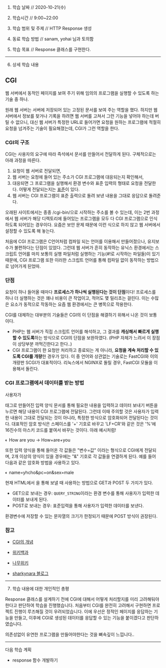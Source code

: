 1. 학습 날짜 // 2020-10-21(수)
2. 학습시간 // 9:00~22:00

3. 학습 범위 및 주제 // HTTP Response 생성
4. 동료 학습 방법 // sanam, yohai 님과 토의함
5. 학습 목표 // Response 클래스를 구현한다.

---

6. 상세 학습 내용

## CGI

웹 서버에서 동적인 페이지를 보여 주기 위해 임의의 프로그램을 실행할 수 있도록 하는 기술 중 하나. 

원래 웹 서버는 서버에 저장되어 있는 고정된 문서를 보여 주는 역할을 했다. 하지만 웹 서버에서 정보를 찾거나 기록을 하려면 웹 서버를 고쳐서 그런 기능을 넣어야 하는데 버틸 수 없으니, 대신 웹 서버가 특정한 URL로 들어가면 요청을 원하는 프로그램에 적절히 요청을 넘겨주는 기술이 필요해졌는데, CGI가 그런 역할을 한다. 

### CGI의 구조

CGI는 사용자의 요구에 따라 즉석에서 문서를 만들어서 전달하게 된다. 구체적으로는 아래 과정을 따른다.

1. 요청이 웹 서버로 전달되면,
2. 웹 서버는 요청에 들어 있는 주소가 CGI 프로그램에 대응되는지 확인해서, 
3. 대응되면 그 프로그램을 실행해서 환경 변수와 표준 입력의 형태로 요청을 전달한다. 어떻게 전달되는지는 [표준](https://www.w3.org/CGI/)이 있다.
4. 웹 서버는 CGI 프로그램이 표준 출력으로 돌려 보낸 내용을 그대로 응답으로 돌려준다.

오래된 사이트에서는 종종 /cgi-bin/으로 시작하는 주소를 볼 수 있는데, 이는 2번 과정에서 웹 서버가 해당 디렉토리에 들어있는 프로그램을 모두 다 CGI 프로그램으로 인식하도록 되어있는 경우이다. 요즘은 보안 문제 때문에 이런 식으로 하지 않고 웹 서버에서 설정할 수 있도록 해 놓는다.

처음에 CGI 프로그램은 C언어처럼 컴파일 되는 언어를 이용해서 만들어졌으나, 유지보수가 불편하다는 단점이 있었다. 그런데 웹 서버가 흔히 동작하는 유닉스 환경에서는 스크립트 언어를 마치 보통의 실행 파일처럼 실행하는 기능(#!로 시작하는 파일들)이 있기 때문에, CGI 프로그램 또한 이러한 스크립트 언어를 통해 컴파일 없이 동작하는 방법으로 넘어가게 된었따.

### 단점

요청이 하나 들어올 때마다 **프로세스가 하나씩 실행된다는 것이 단점**이다! 프로세스를 하나 더 실행하는 것은 꽤나 비용이 큰 작업이고, 적어도 몇 밀리초는 걸린다. 이는 수많은 요소가 동적으로 작동하는 요즘 웹 환경에서는 큰 병목으로 작용한다.

CGI를 대체하는 대부분의 기술들은 CGI의 이 단점을 해결하기 위해서 나온 것이 보통이다.

- PHP는 웹 서버가 직접 스크립트 언어를 해석하고, 그 결과를 **캐싱해서 빠르게 실행할 수 있도록**하는 방식으로 CGI의 단점을 보완하였다. (PHP 자체가 느려서 이 장점이 상당부분 까먹긴한다고 한다..)
- CGI 프로그램이 한 요청만 처리하고 종료되는 게 아니라, **요청을 계속 처리할 수 있도록 CGI를 개량**한 경우가 있다. 이 중 언어와 상관없는 기술로는 FastCGI와 이의 개량판 SCGI가 대표적이다. 리눅스에서 NGINX로 돌릴 경우, FastCGI 모듈을 이용해서 돌린다.



### CGI 프로그램에서 데이터를 받는 방법

사용자가 <FORM> 태그로 만들어진 입력 양식 문서를 통해 필요한 내용을 입력하고 데이터 보내기 버튼을 누르면 해당 내용이 CGI 프로그램에 전달된다. 그런데 이때 주의할 것은 사용자가 입력한 내용이 그대로 전달되는 것이 아니라, 특정한 방식으로 암호화되어 전달된다는 것이다. 대표적인 암호 방식은 스페이스를 '+' 기호로 바꾸고 'LF+CR'와 같은 것은 '%'에 16진수의 아스키 코드를 붙여서 바꾸는 것이다. 아래 예시처럼!

◐ How are you → How+are+you

또한 입력 양식을 통해 들어온 각 값들은 "변수=값" 이라는 형식으로 CGI에게 전달되며, 2개 이상의 양식이 있을 경우에는 "&" 기호로 각 값들을 연결하게 된다. 예를 들어 다음과 같은 암호화 방법을 사용하고 있다.

◐ name=yhcho&pc=on&sex=male

현재 HTML에서 <FORM>을 통해 보낼 때 사용하는 방법으로 GET과 POST 두 가지가 있다.

- GET으로 보내는 경우: `QUERY_STRING`이라는 환경 변수를 통해 사용자가 입력한 데이터를 보내게 된다.
- POST로 보내는 경우: 표준입력을 통해 사용자가 입력한 데이터를 보낸다.

환경변수에 저장할 수 있는 문자열의 크기가 한정되기 때문에 POST 방식이 권장된다.

### 참고

- [CGI의 개념](https://qaos.com/sections.php?op=viewarticle&artid=194)

- [위키백과](https://ko.wikipedia.org/wiki/%EA%B3%B5%EC%9A%A9_%EA%B2%8C%EC%9D%B4%ED%8A%B8%EC%9B%A8%EC%9D%B4_%EC%9D%B8%ED%84%B0%ED%8E%98%EC%9D%B4%EC%8A%A4)

- [나무위키](https://namu.wiki/w/Common%20Gateway%20Interface)
- [sharkynara 블로그](http://sharkynara.egloos.com/1113920)

---

7. 학습 내용에 대한 개인적인 총평

Response 클래스를 설계하기 전에 CGI에 대해서 어떻게 처리할지를 미리 고려해둬야한다고 판단하여 학습을 진행했습니다. 처음부터 CGI를 완전히 고려해서 구현하면 프로젝트 진행이 루즈해질 것이 우려되었습니다. 이에 우선은 정적인 페이지를 응답하는 기능을 만들고, 이후에 CGI로 생성된 데이터를 응답할 수 있는 기능을 붙이겠다고 판단하였습니다. 

의존성없이 유연한 프로그램을 만들어야한다는 것을 뼈속깊이 느낍니다..

---

다음 학습 계획

- response 함수 개발하기

